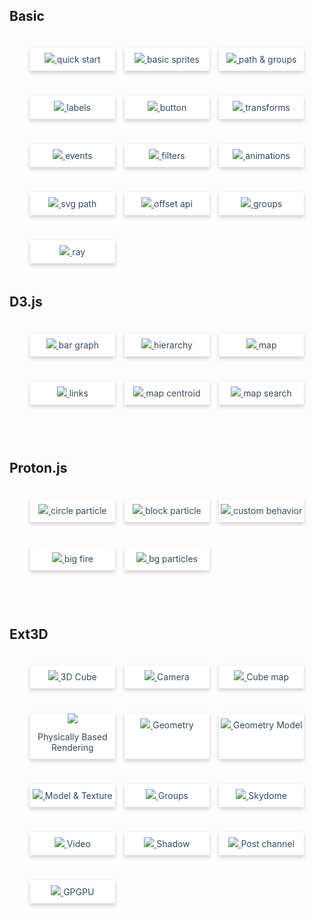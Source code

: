 <style>
  .demos {
    text-align: center;
    display: flex;
    flex-flow: row;
    flex-wrap: wrap;
    justify-content: space-between;
    padding: 0;
    width: 90%;
    margin: auto;
  }
  .demos li {
    width: 30%;
    list-style-type:none;
    margin: 20px auto;
    background: #fff;
    box-shadow: 0 3px 6px 0 rgba(0,0,0,0.20);
    border-radius: 2%;
    overflow: hidden;
    transition: .5s ease-in-out;
  }
  .demos li:hover {
    transform: translateY(-8px);
    box-shadow: 0 3px 15px 0 rgba(0,0,0,0.20);
  }
  .demos li span {
    display: inline-block;
    padding: 10px 0;
  }
  .demos li a {
    color: #34495e;
  }

  ul.demos {
    padding-left: 0;
  }
  li.empty {
    visibility: hidden;
  }
</style>

## Basic

<ul class="demos">
  <li>
    <a href="/demo/#">
      <img src="/assets/demo/quick_start.png">
      <span>quick start</span>
    </a>
  </li>
  <li>
    <a data-nosearch href="/demo/#basic_sprites">
      <img src="/assets/demo/basic_sprites.png">
      <span>basic sprites</span>
    </a>
  </li>
  <li>
    <a data-nosearch href="/demo/#path_groups">
      <img src="/assets/demo/textures.png">
      <span>path &amp; groups</span>
    </a>
  </li>
  <li>
    <a data-nosearch href="/demo/#labels">
      <img src="/assets/demo/labels.png">
      <span>labels</span>
    </a>
  </li>
  <li>
    <a data-nosearch href="/demo/#button">
      <img src="/assets/demo/button.png">
      <span>button</span>
    </index>
  </li>
  <li>
    <a data-nosearch href="/demo/#transforms">
      <img src="/assets/demo/transforms.png">
      <span>transforms</span>
    </a>
  </li>
  <li>
    <a data-nosearch href="/demo/#events">
      <img src="/assets/demo/events.png">
      <span>events</span>
    </a>
  </li>
  <li>
    <a data-nosearch href="/demo/#filters">
      <img src="/assets/demo/filters.png">
      <span>filters</span>
    </a>
  </li>
  <li>
    <a data-nosearch href="/demo/#animations">
      <img src="/assets/demo/animations.png">
      <span>animations</span>
    </a>
  </li>
  <li>
    <a data-nosearch href="/demo/#svg_path">
      <img src="/assets/demo/svg_path.png">
      <span>svg path</span>
    </a>
  </li>
  <li>
    <a data-nosearch href="/demo/#offset_api">
      <img src="/assets/demo/offset_api.png">
      <span>offset api</span>
    </a>
  </li>
  <li>
    <a data-nosearch href="/demo/#groups">
      <img src="/assets/demo/groups.png">
      <span>groups</span>
    </a>
  </li>
  <li>
    <a data-nosearch href="/demo/#ray">
      <img src="/assets/demo/ray.png">
      <span>ray</span>
    </a>
  </li>
  <!-- <li>
    <a data-nosearch href="/demo/#obb">
      <img src="/assets/demo/obb.png">
      <span>OBB Hit</span>
    </a>
  </li> -->
  <li class="empty"></li>
  <li class="empty"></li>
</ul>

## D3.js

<ul class="demos">
  <li>
    <a data-nosearch href="/demo/#/d3/bar">
      <img src="/assets/demo/d3_bar.png">
      <span>bar graph</span>
    </a>
  </li>
  <li>
    <a data-nosearch href="/demo/#/d3/hierarchy">
      <img src="/assets/demo/d3_hierarchy.png">
      <span>hierarchy</span>
    </a>
  </li>
  <li>
    <a data-nosearch href="/demo/#/d3/map">
      <img src="/assets/demo/d3_map.png">
      <span>map</span>
    </a>
  </li>
  <li>
    <a data-nosearch href="/demo/#/d3/links">
      <img src="/assets/demo/d3_links.png">
      <span>links</span>
    </a>
  </li>
  <li>
    <a data-nosearch href="/demo/#/d3/map_centroid">
      <img src="/assets/demo/d3_map_centroid.png">
      <span>map centroid</span>
    </index>
  </li>
  <li>
    <a data-nosearch href="/demo/#/d3/map_search">
      <img src="/assets/demo/d3_map_search.png">
      <span>map search</span>
    </a>
  </li>
  <li class="empty"></li>
  <li class="empty"></li>
</ul>

<!-- ## Matter.js

<ul class="demos">
  <li>
    <a data-nosearch href="/demo/#/matterjs/mixed_shapes">
      <img src="/assets/demo/matterjs_mixed_shapes.png">
      <span>mixed shapes</span>
    </a>
  </li>
  <li class="empty"></li>
  <li class="empty"></li>
</ul> -->

## Proton.js

<ul class="demos">
  <li>
    <a data-nosearch href="/demo/#/protonjs/circle">
      <img src="https://p5.ssl.qhimg.com/t01f5d03896f3df1493.png">
      <span>circle particle</span>
    </a>
  </li>
  <li>
    <a data-nosearch href="/demo/#/protonjs/block">
      <img src="https://p2.ssl.qhimg.com/t01f25d58539e2bf0e1.png">
      <span>block particle</span>
    </a>
  </li>
  <li>
    <a data-nosearch href="/demo/#/protonjs/behavior">
      <img src="https://p0.ssl.qhimg.com/t010b2c0041913666e0.jpg">
      <span>custom behavior</span>
    </a>
  </li>
  <li>
    <a data-nosearch href="/demo/#/protonjs/fire">
      <img src="https://p4.ssl.qhimg.com/t012debb97e0dca4c86.jpg">
      <span>big fire</span>
    </a>
  </li>
  <li>
    <a data-nosearch href="/demo/#/protonjs/bg_particle">
      <img src="https://p3.ssl.qhimg.com/t011e0452ffad2d05ce.jpg">
      <span>bg particles</span>
    </a>
  </li>
  <li class="empty"></li>
  <li class="empty"></li>
</ul>

## Ext3D

<ul class="demos">
  <li>
    <a data-nosearch href="/demo/#/3d/basic">
      <img src="https://p2.ssl.qhimg.com/d/inn/f25cc12512d1/cube.png">
      <span>3D Cube</span>
    </a>
  </li>
  <li>
    <a data-nosearch href="/demo/#/3d/camera2">
      <img src="https://p3.ssl.qhimg.com/d/inn/2429cec02713/camera.png">
      <span>Camera</span>
    </a>
  </li>
  <li>
    <a data-nosearch href="/demo/#/3d/cubemap">
      <img src="https://p3.ssl.qhimg.com/d/inn/c3f0f5b30dbd/cubemap.png">
      <span>Cube map</span>
    </a>
  </li>
  <li>
    <a data-nosearch href="/demo/#/3d/pbr">
      <img src="https://p2.ssl.qhimg.com/d/inn/9dcb61b6d5f7/bpr.png">
      <span>Physically Based Rendering</span>
    </a>
  </li>
  <li>
    <a data-nosearch href="/demo/#/3d/geometry">
      <img src="https://p4.ssl.qhimg.com/d/inn/b7601911daeb/geometry.png">
      <span>Geometry</span>
    </a>
  </li>
  <li>
    <a data-nosearch href="/demo/#/3d/geometry3">
      <img src="https://p3.ssl.qhimg.com/d/inn/1704dca341ab/geometry2.png">
      <span>Geometry Model</span>
    </a>
  </li>
  <li>
    <a data-nosearch href="/demo/#/3d/model_texture">
      <img src="https://p1.ssl.qhimg.com/d/inn/11c5f3186290/model.png">
      <span>Model & Texture</span>
    </a>
  </li>
  <li>
    <a data-nosearch href="/demo/#/3d/group3">
      <img src="https://p5.ssl.qhimg.com/d/inn/afd2700d2165/groups2.png">
      <span>Groups</span>
    </a>
  </li>
  <li>
    <a data-nosearch href="/demo/#/3d/skydome">
      <img src="https://p0.ssl.qhimg.com/d/inn/8e3f1a16e7a7/skydome.png">
      <span>Skydome</span>
    </a>
  </li>
  <li>
    <a data-nosearch href="/demo/#/3d/video">
      <img src="https://p4.ssl.qhimg.com/d/inn/4ee8e0a06cd6/video.png">
      <span>Video</span>
    </a>
  </li>
  <li>
    <a data-nosearch href="/demo/#/3d/shadow">
      <img src="https://p1.ssl.qhimg.com/d/inn/929c7387cf4c/shadow.png">
      <span>Shadow</span>
    </a>
  </li>
  <li>
    <a data-nosearch href="/demo/#/3d/post">
      <img src="https://p2.ssl.qhimg.com/d/inn/56f7c3bcc2f8/post.png">
      <span>Post channel</span>
    </a>
  </li>
  <li>
    <a data-nosearch href="/demo/#/3d/gpgpu">
      <img src="https://p5.ssl.qhimg.com/d/inn/1ea609b0ab36/gpgpu.png">
      <span>GPGPU</span>
    </a>
  </li>
  <li class="empty"></li>
  <li class="empty"></li>
</ul>